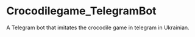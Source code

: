 # Crocodilegame_TelegramBot
A Telegram bot that imitates the crocodile game in telegram in Ukrainian.
